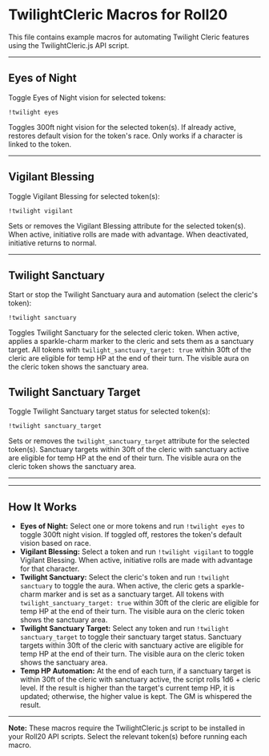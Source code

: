 # TwilightCleric Macros for Roll20

This file contains example macros for automating Twilight Cleric features using the TwilightCleric.js API script.

---


## Eyes of Night
Toggle Eyes of Night vision for selected tokens:
```
!twilight eyes
```
Toggles 300ft night vision for the selected token(s). If already active, restores default vision for the token's race. Only works if a character is linked to the token.

---


## Vigilant Blessing
Toggle Vigilant Blessing for selected token(s):
```
!twilight vigilant
```
Sets or removes the Vigilant Blessing attribute for the selected token(s). When active, initiative rolls are made with advantage. When deactivated, initiative returns to normal.

---


## Twilight Sanctuary
Start or stop the Twilight Sanctuary aura and automation (select the cleric's token):
```
!twilight sanctuary
```
Toggles Twilight Sanctuary for the selected cleric token. When active, applies a sparkle-charm marker to the cleric and sets them as a sanctuary target. All tokens with `twilight_sanctuary_target: true` within 30ft of the cleric are eligible for temp HP at the end of their turn. The visible aura on the cleric token shows the sanctuary area.
## Twilight Sanctuary Target
Toggle Twilight Sanctuary target status for selected token(s):
```
!twilight sanctuary_target
```
Sets or removes the `twilight_sanctuary_target` attribute for the selected token(s). Sanctuary targets within 30ft of the cleric with sanctuary active are eligible for temp HP at the end of their turn. The visible aura on the cleric token shows the sanctuary area.

---


---

## How It Works

- **Eyes of Night:** Select one or more tokens and run `!twilight eyes` to toggle 300ft night vision. If toggled off, restores the token's default vision based on race.
- **Vigilant Blessing:** Select a token and run `!twilight vigilant` to toggle Vigilant Blessing. When active, initiative rolls are made with advantage for that character.
- **Twilight Sanctuary:** Select the cleric's token and run `!twilight sanctuary` to toggle the aura. When active, the cleric gets a sparkle-charm marker and is set as a sanctuary target. All tokens with `twilight_sanctuary_target: true` within 30ft of the cleric are eligible for temp HP at the end of their turn. The visible aura on the cleric token shows the sanctuary area.
- **Twilight Sanctuary Target:** Select any token and run `!twilight sanctuary_target` to toggle their sanctuary target status. Sanctuary targets within 30ft of the cleric with sanctuary active are eligible for temp HP at the end of their turn. The visible aura on the cleric token shows the sanctuary area.
- **Temp HP Automation:** At the end of each turn, if a sanctuary target is within 30ft of the cleric with sanctuary active, the script rolls 1d6 + cleric level. If the result is higher than the target's current temp HP, it is updated; otherwise, the higher value is kept. The GM is whispered the result.

---

**Note:** These macros require the TwilightCleric.js script to be installed in your Roll20 API scripts. Select the relevant token(s) before running each macro.
